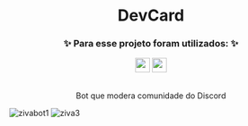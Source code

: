 <h1 align="center"> DevCard </h1>
 
</div>

<h3 align="center">✨ Para esse projeto foram utilizados: ✨</h3>

<div align="center">
  <img height="26em" src="https://img.shields.io/badge/HTML5-E34F26?style=for-the-badge&logo=html5&logoColor=white" >
  <img height="26em" src="https://img.shields.io/badge/CSS3-1572B6?style=for-the-badge&logo=css3&logoColor=white" >
</div>

##

<p align="center">Bot que modera comunidade do Discord</p>
 
![zivabot1](https://user-images.githubusercontent.com/72527935/147288106-e8522a75-c64b-4574-9305-ef775c0fa9d7.PNG)
![ziva3](https://user-images.githubusercontent.com/72527935/147288134-83a79b33-fe85-4e58-886b-19215e31d982.PNG)
